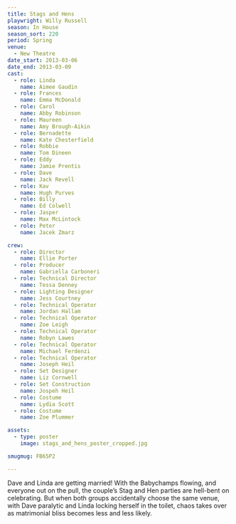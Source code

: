 ```yaml
---
title: Stags and Hens
playwright: Willy Russell
season: In House
season_sort: 220
period: Spring
venue:
  - New Theatre
date_start: 2013-03-06
date_end: 2013-03-09
cast:
  - role: Linda
    name: Aimee Gaudin
  - role: Frances
    name: Emma McDonald
  - role: Carol
    name: Abby Robinson
  - role: Maureen
    name: Amy Brough-Aikin
  - role: Bernadette
    name: Kate Chesterfield
  - role: Robbie
    name: Tom Dineen
  - role: Eddy
    name: Jamie Prentis
  - role: Dave
    name: Jack Revell
  - role: Kav
    name: Hugh Purves
  - role: Billy
    name: Ed Colwell
  - role: Jasper
    name: Max McLintock
  - role: Peter
    name: Jacek Zmarz

crew:
  - role: Director
    name: Ellie Porter
  - role: Producer
    name: Gabriella Carboneri
  - role: Technical Director
    name: Tessa Denney
  - role: Lighting Designer
    name: Jess Courtney
  - role: Technical Operator
    name: Jordan Hallam
  - role: Technical Operator
    name: Zoe Leigh
  - role: Technical Operator
    name: Robyn Lawes
  - role: Technical Operator
    name: Michael Ferdenzi
  - role: Technical Operator
    name: Joseph Heil
  - role: Set Designer
    name: Liz Cornwell
  - role: Set Construction
    name: Jospeh Heil
  - role: Costume
    name: Lydia Scott
  - role: Costume
    name: Zoe Plummer

assets:
  - type: poster
    image: stags_and_hens_poster_cropped.jpg

smugmug: FB65P2

---
```


Dave and Linda are getting married! With the Babychamps flowing, and everyone out on the pull, the couple’s Stag and Hen parties are hell-bent on celebrating. But when both groups accidentally choose the same venue, with Dave paralytic and Linda locking herself in the toilet, chaos takes over as matrimonial bliss becomes less and less likely.
